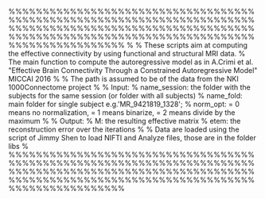 %%%%%%%%%%%%%%%%%%%%%%%%%%%%%%%%%%%%%%%%%%%%%%%%%%%%%%%%%%%%%%%%%%%%%%%%%%%%%%%%%%%%%%%%%%%%%%%%%%%%%%%%%%%%%%%%%%%%%%%%%%%%%%%%%%%%%%%%%%%%%%%%%%%%%%%%%%%%%%%%%
%
% These scripts aim at computing the effective connectivity by using functional and structural MRI data. 
% The main function to compute the autoregressive model as in A.Crimi et al. "Effective Brain Connectivity Through a Constrained Autoregressive Model" MICCAI 2016
% 
% The path is assumed to be of the data from the NKI 1000Connectome project 
%
% Input: 
% name_session: the folder with the subjects for the same session (or folder with all subjects)
% name_fold: main folder for single subject e.g.'MR_9421819_1328';
% norm_opt: = 0 means no normalization, = 1 means binarize, = 2 means divide by the maximum
%
% Output:
% M: the resulting effective matrix
% etem: the reconstruction error over the iterations
%
% Data are loaded using the script of Jimmy Shen to load NIFTI and Analyze files, those are in the folder libs
% 
%%%%%%%%%%%%%%%%%%%%%%%%%%%%%%%%%%%%%%%%%%%%%%%%%%%%%%%%%%%%%%%%%%%%%%%%%%%%%%%%%%%%%%%%%%%%%%%%%%%%%%%%%%%%%%%%%%%%%%%%%%%%%%%%%%%%%%%%%%%%%%%%%%%%%%%%%%%%%%%%%
